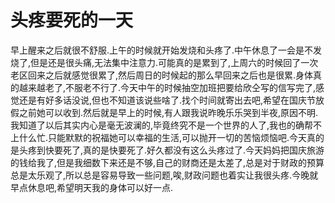 # 头疼要死的一天

早上醒来之后就很不舒服.上午的时候就开始发烧和头疼了.中午休息了一会是不发烧了,但是还是很头痛,无法集中注意力.可能真的是累到了,上周六的时候回了一次老区回来之后就感觉很累了,然后周日的时候起的那么早回来之后也是很累.身体真的越来越老了,不服老不行了.今天中午的时候抽空加班把要给欣仝写的信写完了,感觉还是有好多话没说,但也不知道该说些啥了.找个时间就寄出去吧,希望在国庆节放假之前她可以收到.然后就是早上的时候,有人跟我说昨晚乐乐哭到半夜,原因不明.我知道了以后其实内心是毫无波澜的,毕竟终究不是一个世界的人了,我也的确帮不上什么忙.只能默默的祝福她可以幸福的生活,可以抛开一切的苦恼烦恼吧.今天真的是头疼到快要死了,真的是快要死了.好久都没有这么头疼过了.今天妈妈把国庆旅游的钱给我了,但是我细数下来还是不够,自己的财商还是太差了,总是对于财政的预算总是太乐观了,所以总是容易导致一些问题,唉,财政问题也着实让我很头疼.今晚就早点休息吧,希望明天我的身体可以好一点.
